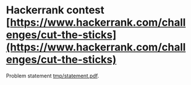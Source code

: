 # Hackerrank contest [https://www.hackerrank.com/challenges/cut-the-sticks](https://www.hackerrank.com/challenges/cut-the-sticks)

Problem statement [tmp/statement.pdf](tmp/statement.pdf).

